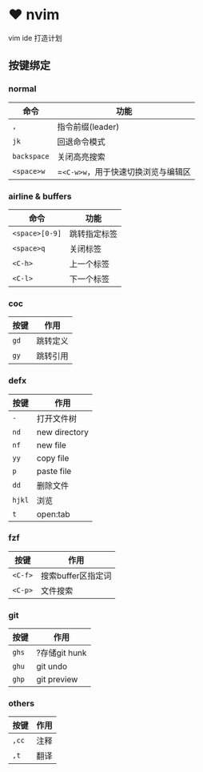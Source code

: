 # :heart: nvim

vim ide 打造计划

## 按键绑定

### normal 

命令		|	功能
------------|-------------------
`,`			|	指令前缀(leader)
`jk`		|	回退命令模式
`backspace`	|	关闭高亮搜索
`<space>w`	|	=`<C-w>w`，用于快速切换浏览与编辑区

### airline & buffers

命令			|	功能
----------------|-------------------
`<space>[0-9]`	|	跳转指定标签
`<space>q`		|	关闭标签
`<C-h>`			|	上一个标签
`<C-l>`			|	下一个标签

### coc

按键	|	作用
--------|-----------
`gd`	|	跳转定义
`gy`	|	跳转引用

### defx

按键		|	作用
------------|-----------
`-`			|	打开文件树
`nd`		|	new directory
`nf`		|	new file
`yy`		|	copy file
`p`			|	paste file
`dd`		|	删除文件
`hjkl`		|	浏览
`t`			|	open:tab

### fzf

按键	|	作用
--------|-----------
`<C-f>`	|	搜索buffer区指定词
`<C-p>`	|	文件搜索

### git

按键	|	作用
--------|-----------
`ghs`	|	?存储git hunk
`ghu`	|	git undo
`ghp`	|	git preview

### others

按键	|	作用
--------|-----------
`,cc`	|	注释
`,t`	|	翻译

